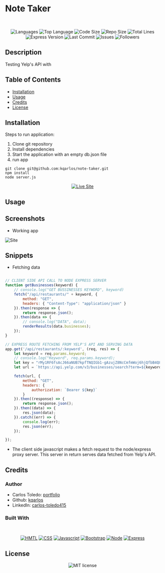 # Note Taker

</br>
<p align="center">
    <img src="https://img.shields.io/github/languages/count/kqarlos/Yelp-API?style=for-the-badge" alt="Languages" />
    <img src="https://img.shields.io/github/languages/top/kqarlos/Yelp-API?style=for-the-badge" alt="Top Language" />
    <img src="https://img.shields.io/github/languages/code-size/kqarlos/Yelp-API?style=for-the-badge" alt="Code Size" />
    <img src="https://img.shields.io/github/repo-size/kqarlos/Yelp-API?style=for-the-badge" alt="Repo Size" />   
    <img src="https://img.shields.io/tokei/lines/github/kqarlos/Yelp-API?style=for-the-badge" alt="Total Lines" />
    <img src="https://img.shields.io/github/package-json/dependency-version/kqarlos/Yelp-API/express?style=for-the-badge" alt="Express Version" />
    <img src="https://img.shields.io/github/last-commit/kqarlos/Yelp-API?style=for-the-badge" alt="Last Commit" />  
    <img src="https://img.shields.io/github/issues/kqarlos/Yelp-API?style=for-the-badge" alt="Issues" />  
    <img src="https://img.shields.io/github/followers/kqarlos?style=social" alt="Followers" />  
    </p>

## Description

Testing Yelp's API with

## Table of Contents

* [Installation](#installation)
* [Usage](#usage)
* [Credits](#credits)
* [License](#license)

## Installation

Steps to run application:
1. Clone git repository
2. Install dependencies
3. Start the application with an empty db.json file
4. run app

```
git clone git@github.com:kqarlos/note-taker.git
npm install
node server.js

```

<p align="center">
    <a href=""><img src="https://img.shields.io/badge/-👉 See Live Site-success?style=for-the-badge"  alt="Live Site" /></a>
</p>


## Usage

## Screenshots

* Working app

![Site](assets/images/live.gif)


## Snippets

- Fetching data

```javascript

// CLIENT SIDE API CALL TO NODE EXPRESS SERVER
function getBusinesses(keyword) {
    // console.log("GET BUSSINESSES KEYWORD", keyword)
    fetch("/api/restaurants/" + keyword, {
        method: "GET",
        headers: { "Content-Type": "application/json" }
    }).then(response => {
        return response.json();
    }).then(data => {
        // console.log("DATA", data);
        renderResults(data.businesses);
    });
}

// EXPRESS ROUTE FETCHING FROM YELP'S API AND SERVING DATA
app.get('/api/restaurants/:keyword', (req, res) => {
    let keyword = req.params.keyword;
    // console.log("Keyword", req.params.keyword);
    let key = "rMy1RF6fsAcJ66aNUB7kpfTNQIGb1-gAzujZ8NcCmfmWoj6hjQfbB4Q8CfDEzfZLhUCqQLfAvPOnecKX9FKaDdQBSL33mhu0SZ6j7__472iB89ZAqG9Ku_G0y0YaYHYx";
    let url = `https://api.yelp.com/v3/businesses/search?term=${keyword}&latitude=37.786882&longitude=-122.399972&limit=15`;

    fetch(url, {
        method: "GET",
        headers: {
            authorization: `Bearer ${key}`
        }
    }).then((response) => {
        return response.json();
    }).then((data) => {
        res.json(data);
    }).catch((err) => {
        console.log(err);
        res.json(err);
    });

});

```
* The client side javascript makes a fetch request to the node/express proxy server. This server in return serves data fetched from Yelp's API.

## Credits

### Author

- Carlos Toledo: [portfolio](https://professional-portfolio2020.herokuapp.com/)
- Github: [kqarlos](https://www.github.com/kqarlos)
- LinkedIn: [carlos-toledo415](https://www.linkedin.com/in/carlos-toledo415/)


### Built With

</br>
<p align="center">
    <a href="https://developer.mozilla.org/en-US/docs/Web/HTML"><img src="https://img.shields.io/badge/-HTML-orange?style=for-the-badge"  alt="HMTL" /></a>
    <a href="https://developer.mozilla.org/en-US/docs/Web/CSS"><img src="https://img.shields.io/badge/-CSS-blue?style=for-the-badge" alt="CSS" /></a>
    <a href="https://www.javascript.com/"><img src="https://img.shields.io/badge/-Javascript-yellow?style=for-the-badge" alt="Javascript" /></a>
    <a href="https://getbootstrap.com/"><img src="https://img.shields.io/badge/-Bootstrap-blueviolet?style=for-the-badge" alt="Bootstrap" /></a>
    <a href="https://nodejs.org/en/"><img src="https://img.shields.io/badge/-Node-orange?style=for-the-badge" alt="Node" /></a>
    <a href="https://www.npmjs.com/package/express"><img src="https://img.shields.io/badge/-Express-blue?style=for-the-badge" alt="Express" /></a>
</p>

## License

<p align="center">
    <img align="center" src="https://img.shields.io/github/license/kqarlos/note-taker?style=for-the-badge" alt="MIT license" />
</p>

